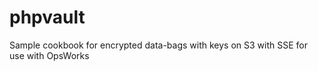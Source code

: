 phpvault
========

Sample cookbook for encrypted data-bags with keys on S3 with SSE for use with OpsWorks 
